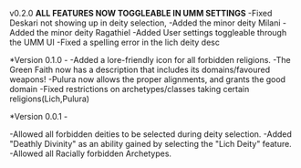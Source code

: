 v0.2.0
**ALL FEATURES NOW TOGGLEABLE IN UMM SETTINGS**
-Fixed Deskari not showing up in deity selection,
-Added the minor deity Milani
-Added the minor deity Ragathiel
-Added User settings toggleable through the UMM UI
-Fixed a spelling error in the lich deity desc

*Version 0.1.0 -
-Added a lore-friendly icon for all forbidden religions.
-The Green Faith now has a description that includes its domains/favoured weapons!
-Pulura now allows the proper alignments, and grants the good domain
-Fixed restrictions on archetypes/classes taking certain religions(Lich,Pulura)

*Version 0.0.1 -

-Allowed all forbidden deities to be selected during deity selection.
-Added "Deathly Divinity" as an ability gained by selecting the "Lich Deity" feature.
-Allowed all Racially forbidden Archetypes.
